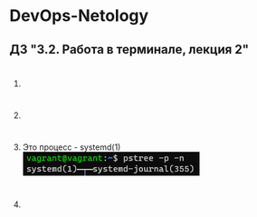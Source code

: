 # DevOps-Netology  

## ДЗ "3.2. Работа в терминале, лекция 2"  


1.  #   


2.  #   


3.  Это процесс - systemd(1)    
    ![image7](./media/3_PID(1).jpg)  


4.  #   
